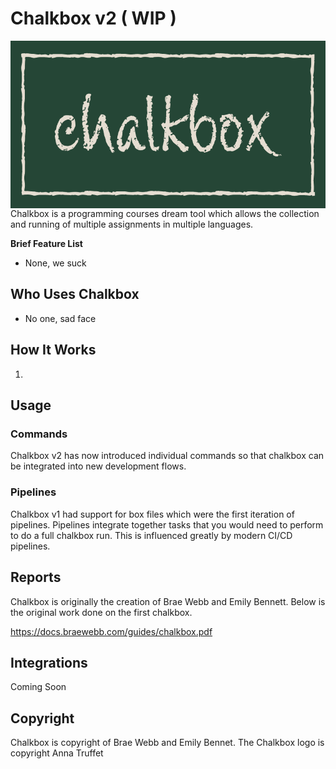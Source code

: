 # Chalkbox v2 ( WIP )

<img src="https://github.com/BraeWebb/chalkbox/raw/master/resources/chalkbox.png" align="right" alt="Chalkbox Logo">


Chalkbox is a programming courses dream tool which allows the collection and 
running of multiple assignments in multiple languages.

**Brief Feature List**

* None, we suck

## Who Uses Chalkbox

* No one, sad face

## How It Works

1. 

## Usage

### Commands

Chalkbox v2 has now introduced individual commands so that chalkbox can be
integrated into new development flows.


### Pipelines

Chalkbox v1 had support for box files which were the first iteration of 
pipelines. Pipelines integrate together tasks that you would need to perform 
to do a full chalkbox run. This is influenced greatly by modern CI/CD pipelines.

## Reports

Chalkbox is originally the creation of Brae Webb and Emily Bennett. Below is the
original work done on the first chalkbox.

https://docs.braewebb.com/guides/chalkbox.pdf

## Integrations

Coming Soon

## Copyright

Chalkbox is copyright of Brae Webb and Emily Bennet. The Chalkbox logo is copyright Anna Truffet